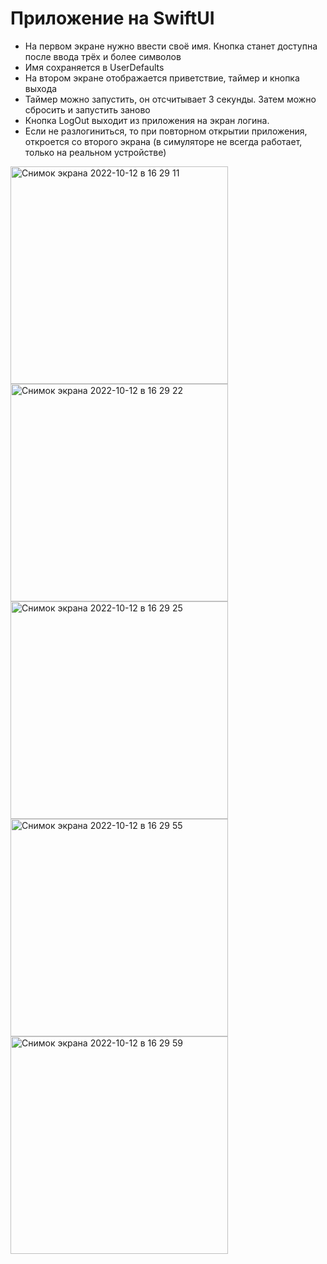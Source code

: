 # Приложение на SwiftUI

- На первом экране нужно ввести своё имя. Кнопка станет доступна после ввода трёх и более символов
- Имя сохраняется в UserDefaults
- На втором экране отображается приветствие, таймер и кнопка выхода
- Таймер можно запустить, он отсчитывает 3 секунды. Затем можно сбросить и запустить заново
- Кнопка LogOut выходит из приложения на экран логина.
- Если не разлогиниться, то при повторном открытии приложения, откроется со второго экрана (в симуляторе не всегда работает, только на реальном устройстве)

<img width="348" alt="Снимок экрана 2022-10-12 в 16 29 11" src="https://user-images.githubusercontent.com/34001634/195356591-576f376c-9359-408a-b492-909e4b6660e6.png">

<img width="348" alt="Снимок экрана 2022-10-12 в 16 29 22" src="https://user-images.githubusercontent.com/34001634/195356608-f6259bf3-804f-4c06-8e66-d1daf87ea366.png">
<img width="348" alt="Снимок экрана 2022-10-12 в 16 29 25" src="https://user-images.githubusercontent.com/34001634/195356660-abbaa4a0-3460-45d3-96ba-9d0a9758327b.png">
<img width="348" alt="Снимок экрана 2022-10-12 в 16 29 55" src="https://user-images.githubusercontent.com/34001634/195356716-e71015ab-51fe-4d06-b75a-e6206ecd649e.png">
<img width="348" alt="Снимок экрана 2022-10-12 в 16 29 59" src="https://user-images.githubusercontent.com/34001634/195356747-961e9f13-6f66-46e9-9ad4-6d1f847ccbc6.png">
